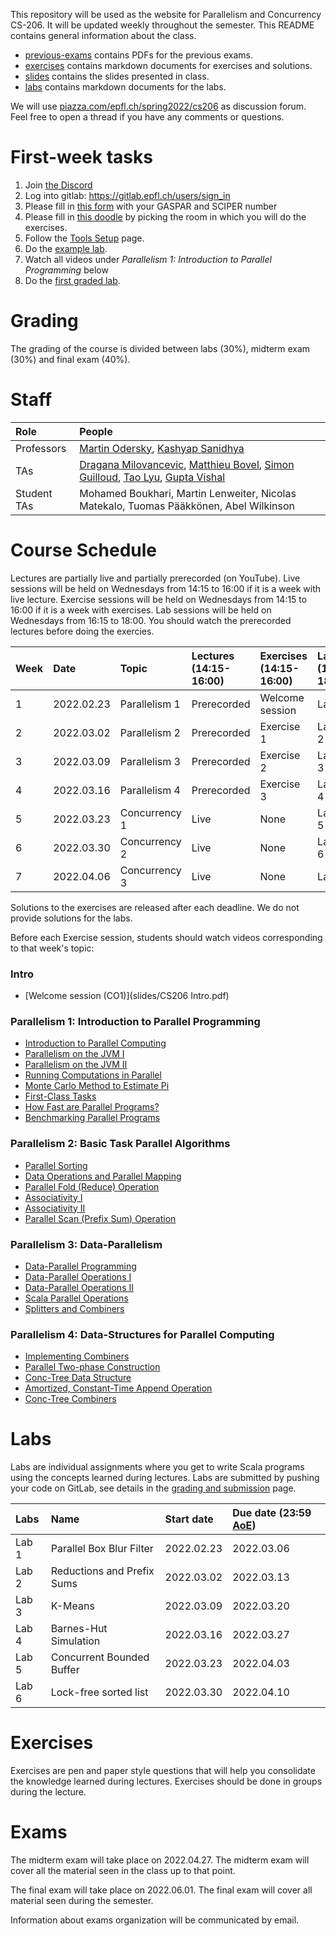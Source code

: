 This repository will be used as the website for Parallelism and Concurrency CS-206. It will be updated weekly throughout the semester. This README contains general information about the class.

- [previous-exams](previous-exams) contains PDFs for the previous exams.
- [exercises](exercises) contains markdown documents for exercises and solutions.
- [slides](slides) contains the slides presented in class.
- [labs](labs) contains markdown documents for the labs.

We will use [piazza.com/epfl.ch/spring2022/cs206](Piazza) as discussion forum. Feel free to open a thread if you have any comments or questions.

# First-week tasks

1. Join [the Discord](https://discord.gg/tgbPcCFSm2)
1. Log into gitlab: https://gitlab.epfl.ch/users/sign_in
1. Please fill in [this form](https://forms.gle/N6F3Q3jZm71AASby9) with your GASPAR and SCIPER number
1. Please fill in [this doodle](https://doodle.com/poll/yi2c33zkb8nre3ug) by picking the room in which you will do the exercises.
1. Follow the [Tools Setup](labs/tools-setup.md) page.
1. Do the [example lab](labs/example-lab.md).
1. Watch all videos under *Parallelism 1: Introduction to Parallel Programming* below
1. Do the [first graded lab](labs/lab1-parallel-box-blur-filter/).

# Grading

The grading of the course is divided between labs (30%), midterm exam (30%) and final exam (40%).

# Staff

| Role        | People |
| :---        | :--- |
| Professors  | [Martin Odersky](https://people.epfl.ch/martin.odersky), [Kashyap Sanidhya](https://people.epfl.ch/sanidhya.kashyap) |
| TAs         | [Dragana Milovancevic](https://people.epfl.ch/dragana.milovancevic),  [Matthieu Bovel](https://people.epfl.ch/matthieu.bovel), [Simon Guilloud](https://people.epfl.ch/simon.guilloud), [Tao Lyu](https://people.epfl.ch/tao.lyu), [Gupta Vishal](https://people.epfl.ch/vishal.gupta)|
| Student TAs | Mohamed Boukhari, Martin Lenweiter, Nicolas Matekalo, Tuomas Pääkkönen, Abel Wilkinson |

# Course Schedule

Lectures are partially live and partially prerecorded (on YouTube).
Live sessions will be held on Wednesdays from 14:15 to 16:00 if it is a week with live lecture.
Exercise sessions will be held on Wednesdays from 14:15 to 16:00  if it is a week with exercises.
Lab sessions will be held on Wednesdays from 16:15 to 18:00.
You should watch the prerecorded lectures before doing the exercies.

<!-- seq 0 7 100 | xargs -i date -d "02/24/2021 {} days" +"%d.%m.%Y"  -->

| Week | Date       | Topic            | Lectures (14:15-16:00) | Exercises (14:15-16:00) | Labs (16:15-18:00) |
| :--  | :--        | :--              | :--                    | :--                     | :--                |
| 1    | 2022.02.23 | Parallelism 1    | Prerecorded            | Welcome session         | Lab 1              |
| 2    | 2022.03.02 | Parallelism 2    | Prerecorded            | Exercise 1              | Lab 1 & 2          |
| 3    | 2022.03.09 | Parallelism 3    | Prerecorded            | Exercise 2              | Lab 2 & 3          |
| 4    | 2022.03.16 | Parallelism 4    | Prerecorded            | Exercise 3              | Lab 3 & 4          |
| 5    | 2022.03.23 | Concurrency 1    | Live                   | None                    | Lab 4 & 5          |
| 6    | 2022.03.30 | Concurrency 2    | Live                   | None                    | Lab 5 & 6          |
| 7    | 2022.04.06 | Concurrency 3    | Live                   | None                    | Lab 6              |

Solutions to the exercises are released after each deadline. We do not provide solutions for the labs.

Before each Exercise session, students should watch videos corresponding to that week's topic:

### Intro
- [Welcome session (CO1)](slides/CS206 Intro.pdf)

### Parallelism 1: Introduction to Parallel Programming

- [Introduction to Parallel Computing](https://www.youtube.com/watch?v=94O72nyNFY0)
- [Parallelism on the JVM I](https://www.youtube.com/watch?v=I8w-q1TPtjA)
- [Parallelism on the JVM II](https://www.youtube.com/watch?v=BbVWGWTNAXw)
- [Running Computations in Parallel](https://www.youtube.com/watch?v=KkMZGJ3M2-o)
- [Monte Carlo Method to Estimate Pi](https://www.youtube.com/watch?v=VBCf-aTgpPU)
- [First-Class Tasks](https://www.youtube.com/watch?v=mrVVaXCuhBc)
- [How Fast are Parallel Programs?](https://www.youtube.com/watch?v=Lpnexp_Qxgo)
- [Benchmarking Parallel Programs](https://www.youtube.com/watch?v=LvS_kjCssfg)

### Parallelism 2: Basic Task Parallel Algorithms

- [Parallel Sorting](https://www.youtube.com/watch?v=AcuvVgQbphg)
- [Data Operations and Parallel Mapping](https://www.youtube.com/watch?v=ghYtMLrphZw)
- [Parallel Fold (Reduce) Operation](https://www.youtube.com/watch?v=hEBgyhIoWww)
- [Associativity I](https://www.youtube.com/watch?v=q-Cl3whISCY)
- [Associativity II](https://www.youtube.com/watch?v=XBjqYavDUB8)
- [Parallel Scan (Prefix Sum) Operation](https://www.youtube.com/watch?v=CYr3YaQiMwo)

### Parallelism 3: Data-Parallelism

- [Data-Parallel Programming](https://www.youtube.com/watch?v=WW7TabCiOV8)
- [Data-Parallel Operations I](https://www.youtube.com/watch?v=Vd35YQ8DEO4)
- [Data-Parallel Operations II](https://www.youtube.com/watch?v=dcMgKtuAh3s)
- [Scala Parallel Operations](https://www.youtube.com/watch?v=NjkxjAT7ohE)
- [Splitters and Combiners](https://www.youtube.com/watch?v=Redz85Nlle4)

### Parallelism 4: Data-Structures for Parallel Computing

- [Implementing Combiners](https://www.youtube.com/watch?v=dTP0ntniB2I)
- [Parallel Two-phase Construction](https://www.youtube.com/watch?v=XcMtq3OdjQ0)
- [Conc-Tree Data Structure](https://www.youtube.com/watch?v=cUXHXKL8Xvs)
- [Amortized, Constant-Time Append Operation](https://www.youtube.com/watch?v=Ic5DUZLITVI)
- [Conc-Tree Combiners](https://www.youtube.com/watch?v=aLfFlCC1vjc)


# Labs

Labs are individual assignments where you get to write Scala programs using the concepts learned during lectures.
Labs are submitted by pushing your code on GitLab, see details in the [grading and submission](labs/grading-and-submission.md) page.

| Labs  | Name                       | Start date  | Due date (23:59 [AoE](https://en.wikipedia.org/wiki/Anywhere_on_Earth)) |
| :--   | :--                        | :--         | :--         |
| Lab 1 | Parallel Box Blur Filter   | 2022.02.23  | 2022.03.06  |
| Lab 2 | Reductions and Prefix Sums | 2022.03.02  | 2022.03.13  |
| Lab 3 | K-Means                    | 2022.03.09  | 2022.03.20  |
| Lab 4 | Barnes-Hut Simulation      | 2022.03.16  | 2022.03.27  |
| Lab 5 | Concurrent Bounded Buffer  | 2022.03.23  | 2022.04.03  |
| Lab 6 | Lock-free sorted list      | 2022.03.30  | 2022.04.10  |

# Exercises

Exercises are pen and paper style questions that will help you consolidate the knowledge learned during lectures.
Exercises should be done in groups during the lecture.

# Exams

The midterm exam will take place on 2022.04.27. The midterm exam will cover all the material seen in the class up to that point.

The final exam will take place on 2022.06.01. The final exam will cover all material seen during the semester.

Information about exams organization will be communicated by email.

[YouTubeConcurrency1]: https://www.youtube.com/watch?v=5oUpSoUoII4
[YouTubeConcurrency2]: https://www.youtube.com/watch?v=Jvo-vrxaGnk
[YouTubeConcurrency3]: https://www.youtube.com/watch?v=t4tqMzfvclk
